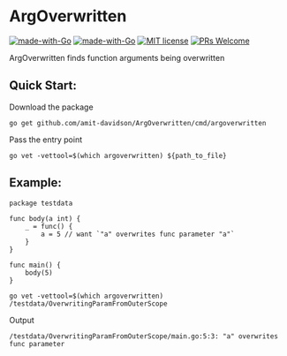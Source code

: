 # ArgOverwritten

[![made-with-Go](https://github.com/go-critic/go-critic/workflows/Go/badge.svg)](http://golang.org)
[![made-with-Go](https://img.shields.io/badge/Made%20with-Go-1f425f.svg)](http://golang.org)
[![MIT license](https://img.shields.io/badge/License-MIT-blue.svg)](https://lbesson.mit-license.org/)
[![PRs Welcome](https://img.shields.io/badge/PRs-welcome-brightgreen.svg?style=flat-square)](http://makeapullrequest.com)

ArgOverwritten finds function arguments being overwritten

## Quick Start:

Download the package

```
go get github.com/amit-davidson/ArgOverwritten/cmd/argoverwritten
```

Pass the entry point

```
go vet -vettool=$(which argoverwritten) ${path_to_file}
```

## Example:
```
package testdata

func body(a int) {
	_ = func() {
		a = 5 // want `"a" overwrites func parameter "a"`
	}
}

func main() {
	body(5)
}
```
```
go vet -vettool=$(which argoverwritten) /testdata/OverwritingParamFromOuterScope
```

Output
```
/testdata/OverwritingParamFromOuterScope/main.go:5:3: "a" overwrites func parameter
```